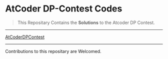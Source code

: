 # AtCoder DP-Contest Codes
>This Repositary Contains the **Solutions** to the Atcoder DP Contest.
___
[AtCoderDPContest](https://atcoder.jp/contests/dp/tasks)
___
Contributions to this repositary are Welcomed.
